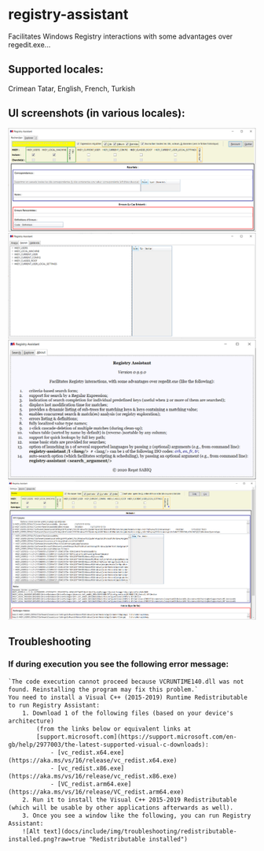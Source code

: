 # registry-assistant
Facilitates Windows Registry interactions with some advantages over regedit.exe... 

## Supported locales:
Crimean Tatar, English, French, Turkish

## UI screenshots (in various locales):
![Search tab (in French)](doc/include/img/intro/rechercher.fr.png)
![Explore tab (in Turkish)](doc/include/img/intro/browsing.tr.png)
![About tab (in English)](doc/include/img/intro/about.en.png)
![(Interrupted) search results (in Crimean Turkish)](doc/include/img/intro/search_results.crh.png)

## Troubleshooting
### If during execution you see the following error message:
	`The code execution cannot proceed because VCRUNTIME140.dll was not found. Reinstalling the program may fix this problem.`
	You need to install a Visual C++ (2015-2019) Runtime Redistributable to run Registry Assistant:
		1. Download 1 of the following files (based on your device's architecture)
			(from the links below or equivalent links at 
			[support.microsoft.com](https://support.microsoft.com/en-gb/help/2977003/the-latest-supported-visual-c-downloads):
				- [vc_redist.x64.exe](https://aka.ms/vs/16/release/vc_redist.x64.exe)
				- [vc_redist.x86.exe](https://aka.ms/vs/16/release/vc_redist.x86.exe)
				- [VC_redist.arm64.exe](https://aka.ms/vs/16/release/VC_redist.arm64.exe)
		2. Run it to install the Visual C++ 2015-2019 Redistributable (which will be usable by other applications afterwards as well).
		3. Once you see a window like the following, you can run Registry Assistant:
		![Alt text](docs/include/img/troubleshooting/redistributable-installed.png?raw=true "Redistributable installed")

